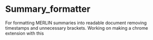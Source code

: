 # Summary_formatter
For formatting MERLIN summaries into readable document removing timestamps and unnecessary brackets.
Working on making a chrome extension with this

